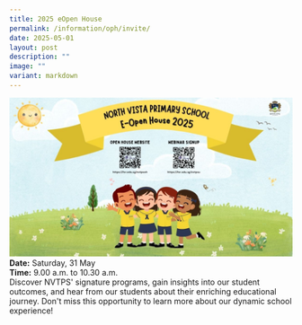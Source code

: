 ```yaml
---
title: 2025 eOpen House
permalink: /information/oph/invite/
date: 2025-05-01
layout: post
description: ""
image: ""
variant: markdown
---
```

<a href="for.edu.sg/nvtpsoh">![](/images/OH/OpenHouse2025_promo.jpg)</a>
**Date:** Saturday, 31 May <br>
**Time:** 9.00 a.m. to 10.30 a.m. <br>
Discover NVTPS' signature programs, gain insights into our student outcomes, and hear from our students about their enriching educational journey. Don't miss this opportunity to learn more about our dynamic school experience!
